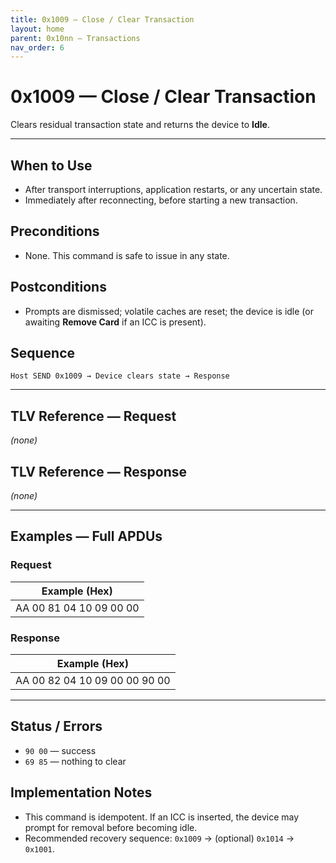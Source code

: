 ```yaml
---
title: 0x1009 — Close / Clear Transaction
layout: home
parent: 0x10nn – Transactions
nav_order: 6
---
```


# 0x1009 — Close / Clear Transaction

Clears residual transaction state and returns the device to **Idle**.

---

## When to Use
- After transport interruptions, application restarts, or any uncertain state.
- Immediately after reconnecting, before starting a new transaction.

## Preconditions
- None. This command is safe to issue in any state.

## Postconditions
- Prompts are dismissed; volatile caches are reset; the device is idle (or awaiting **Remove Card** if an ICC is present).

## Sequence
```
Host SEND 0x1009 → Device clears state → Response
```

---

## TLV Reference — Request
*(none)*

## TLV Reference — Response
*(none)*

---

## Examples — Full APDUs

### Request
| Example (Hex) |
|---------------|
| AA 00 81 04 10 09 00 00 |

### Response
| Example (Hex) |
|---------------|
| AA 00 82 04 10 09 00 00 90 00 |

---

## Status / Errors
- `90 00` — success
- `69 85` — nothing to clear

## Implementation Notes
- This command is idempotent. If an ICC is inserted, the device may prompt for removal before becoming idle.
- Recommended recovery sequence: `0x1009` → (optional) `0x1014` → `0x1001`.
